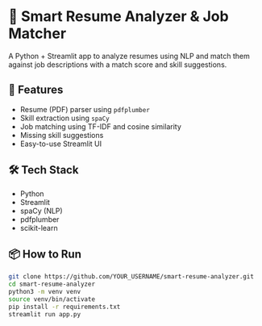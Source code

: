 # 🧠 Smart Resume Analyzer & Job Matcher

A Python + Streamlit app to analyze resumes using NLP and match them against job descriptions with a match score and skill suggestions.

## 🚀 Features

- Resume (PDF) parser using `pdfplumber`
- Skill extraction using `spaCy`
- Job matching using TF-IDF and cosine similarity
- Missing skill suggestions
- Easy-to-use Streamlit UI

## 🛠️ Tech Stack

- Python
- Streamlit
- spaCy (NLP)
- pdfplumber
- scikit-learn

## 📦 How to Run

```bash
git clone https://github.com/YOUR_USERNAME/smart-resume-analyzer.git
cd smart-resume-analyzer
python3 -m venv venv
source venv/bin/activate
pip install -r requirements.txt
streamlit run app.py
